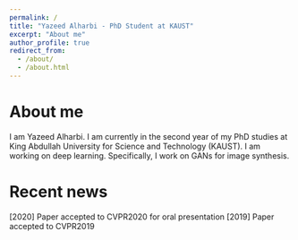```yaml
---
permalink: /
title: "Yazeed Alharbi - PhD Student at KAUST"
excerpt: "About me"
author_profile: true
redirect_from: 
  - /about/
  - /about.html
---
```


# About me
I am Yazeed Alharbi. I am currently in the second year of my PhD studies at King Abdullah University for Science and Technology (KAUST). I am working on deep learning. Specifically, I work on GANs for image synthesis.

# Recent news
[2020] Paper accepted to CVPR2020 for oral presentation
[2019] Paper accepted to CVPR2019

